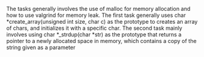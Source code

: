 The tasks generally involves the use of malloc for memory allocation and how to use valgrind for memory leak. The first task generally uses char *create_array(unsigned int size, char c) as the prototype to creates an array of chars, and initializes it with a specific char.
The second task mainly involves using char *_strdup(char *str) as the prototype that  returns a pointer to a newly allocated space in memory, which contains a copy of the string given as a parameter
